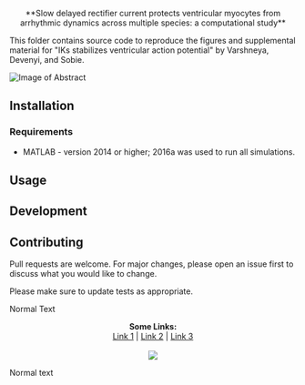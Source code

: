 <p align="center">
**Slow delayed rectifier current protects ventricular myocytes from arrhythmic dynamics across multiple species: a computational study**
</p>

This folder contains source code to reproduce the figures and supplemental material for "IKs stabilizes ventricular action potential" by Varshneya, Devenyi, and Sobie.

![Image of Abstract](https://github.com/meeravarshneya1234/IKs_stabilizes_APs/blob/master/GAbstract.jpg)

## Installation

### Requirements
* MATLAB - version 2014 or higher; 2016a was used to run all simulations.

## Usage

## Development

## Contributing
Pull requests are welcome. For major changes, please open an issue first to discuss what you would like to change.

Please make sure to update tests as appropriate.

Normal Text

<p align="center">
  <b>Some Links:</b><br>
  <a href="#">Link 1</a> |
  <a href="#">Link 2</a> |
  <a href="#">Link 3</a>
  <br><br>
  <img src="http://s.4cdn.org/image/title/105.gif">
</p>

Normal text

